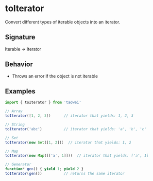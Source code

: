 # toIterator

Convert different types of iterable objects into an iterator.

## Signature
Iterable -> Iterator

## Behavior
- Throws an error if the object is not iterable

## Examples
```javascript
import { toIterator } from 'taowei'

// Array
toIterator([1, 2, 3])      // iterator that yields: 1, 2, 3

// String
toIterator('abc')          // iterator that yields: 'a', 'b', 'c'

// Set
toIterator(new Set([1, 2]))  // iterator that yields: 1, 2

// Map
toIterator(new Map([['a', 1]]))  // iterator that yields: ['a', 1]

// Generator
function* gen() { yield 1; yield 2 }
toIterator(gen())          // returns the same iterator
```